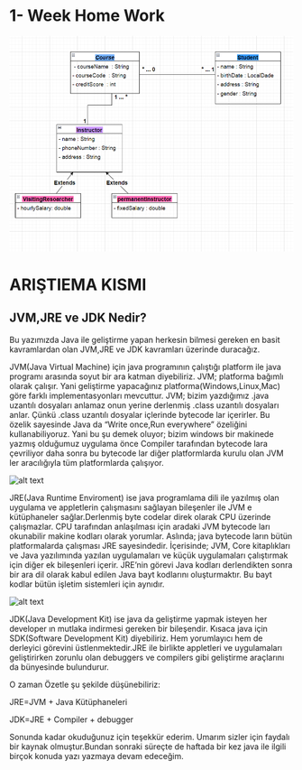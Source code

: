 # 1- Week Home Work

![alt text](https://github.com/K138-AdanaBackendWebDevelopmentBootcamp/homeworks-muhammedelarac/blob/master/1-%20Week%20Home%20Work/resimler/1%20Week%20Homework.resim1.png?raw=true)







# ARIŞTIEMA KISMI
 ## JVM,JRE ve JDK Nedir?
Bu yazımızda Java ile geliştirme yapan herkesin bilmesi gereken en basit kavramlardan olan JVM,JRE ve JDK kavramları üzerinde duracağız.

JVM(Java Virtual Machine) için java programının çalıştığı platform ile java programı arasında soyut bir ara katman diyebiliriz. JVM; platforma bağımlı olarak çalışır. Yani geliştirme yapacağınız platforma(Windows,Linux,Mac) göre farklı implementasyonları mevcuttur. JVM; bizim yazdığımız .java uzantılı dosyaları anlamaz onun yerine derlenmiş .class uzantılı dosyaları anlar. Çünkü .class uzantılı dosyalar içlerinde bytecode lar içerirler. Bu özelik sayesinde Java da “Write once,Run everywhere” özeliğini kullanabiliyoruz. Yani bu şu demek oluyor; bizim windows bir makinede yazmış olduğumuz uygulama önce Compiler tarafından bytecode lara çevriliyor daha sonra bu bytecode lar diğer platformlarda kurulu olan JVM ler aracılığıyla tüm platformlarda çalışıyor.





![alt text](https://miro.medium.com/max/860/1*uSSNB1lvZbCSOzxPOLG-Pw.png)




JRE(Java Runtime Enviroment) ise java programlama dili ile yazılmış olan uygulama ve appletlerin çalışmasını sağlayan bileşenler ile JVM e kütüphaneler sağlar.Derlenmiş byte codelar direk olarak CPU üzerinde çalışmazlar. CPU tarafından anlaşılması için aradaki JVM bytecode ları okunabilir makine kodları olarak yorumlar. Aslında; java bytecode ların bütün platformalarda çalışması JRE sayesindedir. İçerisinde; JVM, Core kitaplıkları ve Java yazılımında yazılan uygulamaları ve küçük uygulamaları çalıştırmak için diğer ek bileşenleri içerir. JRE’nin görevi Java kodları derlendikten sonra bir ara dil olarak kabul edilen Java bayt kodlarını oluşturmaktır. Bu bayt kodlar bütün işletim sistemleri için aynıdır.

![alt text](https://miro.medium.com/max/866/1*L4ts5-Qf76nkz3KLNeXwfQ.png)






JDK(Java Development Kit) ise java da geliştirme yapmak isteyen her developer ın mutlaka indirmesi gereken bir bileşendir. Kısaca java için SDK(Software Development Kit) diyebiliriz. Hem yorumlayıcı hem de derleyici görevini üstlenmektedir.JRE ile birlikte appletleri ve uygulamaları geliştirirken zorunlu olan debuggers ve compilers gibi geliştirme araçlarını da bünyesinde bulundurur.

O zaman Özetle şu şekilde düşünebiliriz:

JRE=JVM + Java Kütüphaneleri

JDK=JRE + Compiler + debugger

Sonunda kadar okuduğunuz için teşekkür ederim. Umarım sizler için faydalı bir kaynak olmuştur.Bundan sonraki süreçte de haftada bir kez java ile ilgili birçok konuda yazı yazmaya devam edeceğim.




